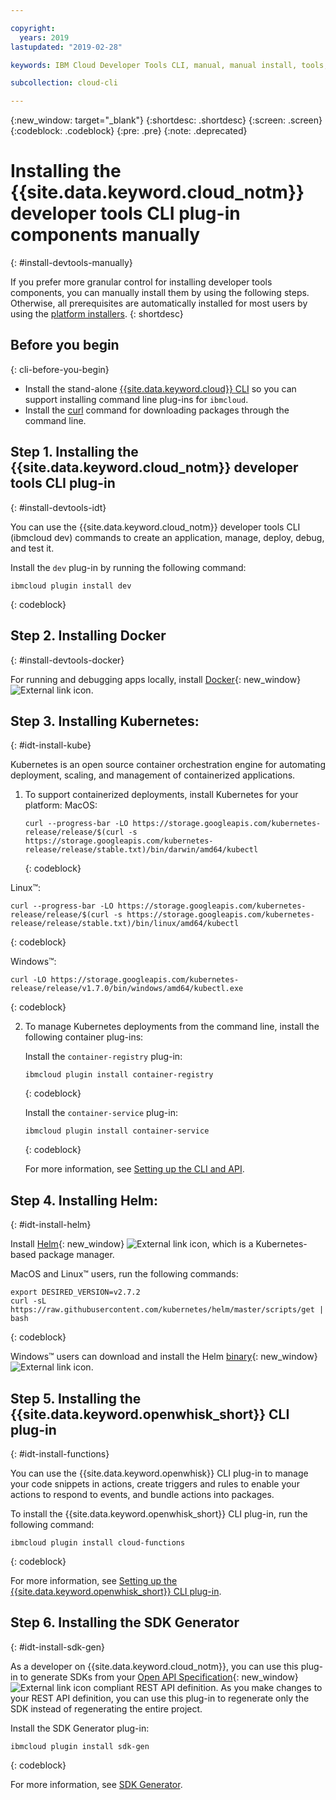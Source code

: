```yaml
---

copyright:
  years: 2019
lastupdated: "2019-02-28"

keywords: IBM Cloud Developer Tools CLI, manual, manual install, tools, components, developer tools, ibmcloud cli, ibmcloud, ibmcloud dev, cli, plugin, plug-in, command line, command-line, developer tools, kubernetes, kubectl

subcollection: cloud-cli

---
```


{:new_window: target="_blank"}
{:shortdesc: .shortdesc}
{:screen: .screen}
{:codeblock: .codeblock}
{:pre: .pre}
{:note: .deprecated}

# Installing the {{site.data.keyword.cloud_notm}} developer tools CLI plug-in components manually
{: #install-devtools-manually}

If you prefer more granular control for installing developer tools components, you can manually install them by using the following steps. Otherwise, all prerequisites are automatically installed for most users by using the [platform installers](/docs/cli?topic=cloud-cli-ibmcloud-cli#step1-install-idt).
{: shortdesc}

## Before you begin
{: cli-before-you-begin}

* Install the stand-alone [{{site.data.keyword.cloud}} CLI](/docs/cli?topic=cloud-cli-install-ibmcloud-cli#install-ibmcloud-cli) so you can support installing command line plug-ins for `ibmcloud`.
* Install the [curl](https://curl.haxx.se/download.html) command for downloading packages through the command line.

## Step 1. Installing the {{site.data.keyword.cloud_notm}} developer tools CLI plug-in
{: #install-devtools-idt}

You can use the {{site.data.keyword.cloud_notm}} developer tools CLI (ibmcloud dev) commands to create an application, manage, deploy, debug, and test it.

Install the `dev` plug-in by running the following command: 
```
ibmcloud plugin install dev
```
{: codeblock}

## Step 2. Installing Docker
{: #install-devtools-docker}

For running and debugging apps locally, install [Docker](https://www.docker.com/get-docker){: new_window} ![External link icon](../icons/launch-glyph.svg "External link icon").

## Step 3. Installing Kubernetes:
{: #idt-install-kube}

Kubernetes is an open source container orchestration engine for automating deployment, scaling, and management of containerized applications.

1. To support containerized deployments, install Kubernetes for your platform:
   MacOS:
   ```
   curl --progress-bar -LO https://storage.googleapis.com/kubernetes-release/release/$(curl -s https://storage.googleapis.com/kubernetes-release/release/stable.txt)/bin/darwin/amd64/kubectl
   ```
   {: codeblock}

  Linux&trade;:
  ```
  curl --progress-bar -LO https://storage.googleapis.com/kubernetes-release/release/$(curl -s https://storage.googleapis.com/kubernetes-release/release/stable.txt)/bin/linux/amd64/kubectl
  ```
  {: codeblock}

  Windows&trade;:
  ```
  curl -LO https://storage.googleapis.com/kubernetes-release/release/v1.7.0/bin/windows/amd64/kubectl.exe
  ```
  {: codeblock}

2. To manage Kubernetes deployments from the command line, install the following container plug-ins:

   Install the `container-registry` plug-in:
   ```
   ibmcloud plugin install container-registry
   ```
   {: codeblock}

   Install the `container-service` plug-in:
   ```
   ibmcloud plugin install container-service
   ```
   {: codeblock}

   For more information, see [Setting up the CLI and API](/docs/containers/cs_cli_install.html#cs_cli_install).

## Step 4. Installing Helm:
{: #idt-install-helm}

Install [Helm](https://helm.sh/docs/){: new_window} ![External link icon](../icons/launch-glyph.svg "External link icon"), which is a Kubernetes-based package manager.

MacOS and Linux&trade; users, run the following commands:
  ```
  export DESIRED_VERSION=v2.7.2
  curl -sL https://raw.githubusercontent.com/kubernetes/helm/master/scripts/get | bash
  ```
  {: codeblock}

Windows&trade; users can download and install the Helm [binary](https://github.com/kubernetes/helm/releases/tag/v2.7.2){: new_window} ![External link icon](../icons/launch-glyph.svg "External link icon").

## Step 5. Installing the {{site.data.keyword.openwhisk_short}} CLI plug-in
{: #idt-install-functions}

You can use the {{site.data.keyword.openwhisk}} CLI plug-in to manage your code snippets in actions, create triggers and rules to enable your actions to respond to events, and bundle actions into packages.

To install the {{site.data.keyword.openwhisk_short}} CLI plug-in, run the following command:
```
ibmcloud plugin install cloud-functions
```
{: codeblock}

For more information, see [Setting up the {{site.data.keyword.openwhisk_short}} CLI plug-in](/docs/openwhisk/bluemix_cli.html#cloudfunctions_cli).

## Step 6. Installing the SDK Generator
{: #idt-install-sdk-gen}

As a developer on {{site.data.keyword.cloud_notm}}, you can use this plug-in to generate SDKs from your [Open API Specification](https://www.openapis.org/){: new_window} ![External link icon](../icons/launch-glyph.svg "External link icon") compliant REST API definition. As you make changes to your REST API definition, you can use this plug-in to regenerate only the SDK instead of regenerating the entire project.

Install the SDK Generator plug-in:
```
ibmcloud plugin install sdk-gen
```
{: codeblock}

For more information, see [SDK Generator](/docs/cli/sdk/index.html#sdk-cli).
